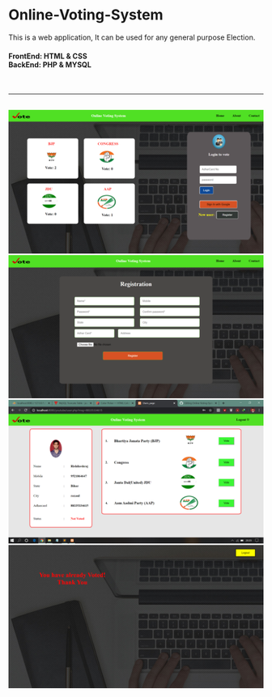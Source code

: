 # Online-Voting-System
<p>This is a web application, It can be used for any general purpose Election.</p>
<h4>FrontEnd: HTML & CSS<br>  BackEnd: PHP & MYSQL</h4><br><hr><br>
<img src="Screenshot (27).png">

<img src="Screenshot (28).png">

<img src="Screenshot (31).png">

<img src="Screenshot (30).png">
